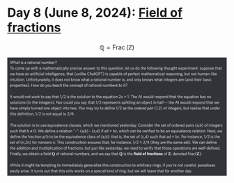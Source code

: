 # Day 8 (June 8, 2024): [Field of fractions](https://en.wikipedia.org/wiki/Field_of_fractions)

$$ \mathbb Q=\operatorname{Frac}(\mathbb Z) $$

<picture><img alt="Day 8" src="0008.png"></picture>
